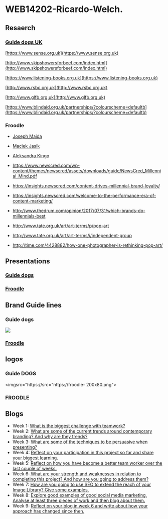 # WEB14202-Ricardo-Welch.

## Resaerch
 ### [Guide dogs UK](https://drive.google.com/drive/u/1/folders/0B5RqY9wkQ1VWOUxVelBtVVVjR2s)
[https://www.sense.org.uk](https://www.sense.org.uk)

[http://www.skipshowersforbeef.com/index.html](http://www.skipshowersforbeef.com/index.html)

[https://www.listening-books.org.uk](https://www.listening-books.org.uk)

[http://www.rsbc.org.uk](http://www.rsbc.org.uk)

[http://www.glfb.org.uk](http://www.glfb.org.uk)

[https://www.blindaid.org.uk/partnerships/?colourscheme=defaultb](https://www.blindaid.org.uk/partnerships/?colourscheme=defaultb)




### Froodle

- [Joseph Maida](https://www.instagram.com/josephmaida/)
- [Maciek Jasik](https://www.instagram.com/mjasik/)
- [Aleksandra Kingo](http://aleksandrakingo.com/)

- https://www.newscred.com/wp-content/themes/newscred/assets/downloads/guide/NewsCred_Millennial_Mind.pdf
- https://insights.newscred.com/content-drives-millennial-brand-loyalty/
- https://insights.newscred.com/welcome-to-the-performance-era-of-content-marketing/
- http://www.thedrum.com/opinion/2017/07/31/which-brands-do-millennials-best

- http://www.tate.org.uk/art/art-terms/p/pop-art
- http://www.tate.org.uk/art/art-terms/i/independent-group
- http://time.com/4428882/how-one-photographer-is-rethinking-pop-art/


## Presentations 

### [Guide dogs](https://docs.google.com/presentation/d/15yMiXfV7Ir-G8vGpYeiY2rjIJwpbKkM3QL0OcpUHkbk/edit#slide=id.p)


### [Froodle](https://docs.google.com/presentation/d/17yBemX4EAaBqzdjbCTkVBJNxEUdRN7aloe-OOxeXBe4/edit#slide=id.p)


## Brand Guide lines

### Guide dogs
<img src="https://i.imgur.com/gjvEvzh.jpg">

### [Froodle](https://drive.google.com/drive/u/1/folders/1eHVNQHtioJkhlTvf7VbHOlARATdXwq4h)



## logos
### Guide DOGS
<imgsrc="https://src="https://froodle- 200x80.png">

### FROODLE



## Blogs
- Week 1: [What is the biggest challenge with teamwork?](http://fourthfloor.raveweb.net/rwelch/2017/11/10/what-is-the-biggest-challenge-with-teamwork/)
- Week 2: [What are some of the current trends around contemporary branding? And why are they trends?](http://fourthfloor.raveweb.net/rwelch/2017/11/11/what-are-some-of-the-current-trends-around-contemporary-branding-and-why-are-they-trends/)
- Week 3: [What are some of the techniques to be persuasive when presenting?](http://fourthfloor.raveweb.net/rwelch/2017/11/12/what-are-some-of-the-techniques-to-be-persuasive-when-presenting/)
- Week 4: [Reflect on your participation in this project so far and share your biggest learning.](http://fourthfloor.raveweb.net/rwelch/2017/11/22/reflect-on-your-participation-in-this-project-so-far-and-share-your-biggest-learning/)
- Week 5: [Reflect on how you have become a better team worker over the last couple of weeks.](http://fourthfloor.raveweb.net/rwelch/2017/11/23/reflect-on-how-you-have-become-a-better-team-worker-over-the-last-couple-of-weeks/)
- Week 6:[ What are your strength and weaknesses in relation to completing this project? And how are you going to address them?](http://fourthfloor.raveweb.net/rwelch/2017/11/28/what-are-your-strength-and-weaknesses-in-relation-to-completing-this-project-and-how-are-you-going-to-address-them/)
- Week 7: [How are you going to use SEO to extend the reach of your Image Library? Give some examples.](http://fourthfloor.raveweb.net/rwelch/2017/11/26/how-are-you-going-to-use-seo-to-extend-the-reach-of-your-image-library-give-some-examples/)
- Week 8: [Explore good examples of good social media marketing. Analyse at least three pieces of work and then blog about them.](http://fourthfloor.raveweb.net/rwelch/2017/11/28/explore-good-examples-of-good-social-media-marketing-analyse-at-least-three-pieces-of-work-and-then-blog-about-them/)
- Week 9: [Reflect on your blog in week 6 and write about how your approach has changed since then.](http://fourthfloor.raveweb.net/rwelch/2017/11/28/reflect-on-your-blog-in-week-6-and-write-about-how-your-approach-has-changed-since-then/)
